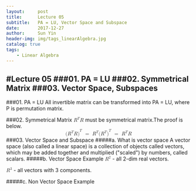 ```yaml
---
layout:     post
title:      Lecture 05
subtitle:   PA = LU, Vector Space and Subspace
date:       2017-12-27
author:     Sun Yin
header-img: img/tags_linearAlgebra.jpg
catalog: true
tags:
    - Linear Algebra
---
```

#Lecture 05
###01. PA = LU
###02. Symmetrical Matrix
###03. Vector Space, Subspaces
---
###01. PA = LU
All invertible matrix can be transformed into PA = LU, where P is permutation matrix.

###02. Symmetrical Matrix
<math><mrow>
    <msup>
      <mi>R</mi>
      <mi>T</mi>
    </msup>
    <mi>R</mi>
  </mrow></math> must be symmetrical matrix.The proof is below.
<math display = 'block'>
  <mrow><msup>
      <mrow>
        <mo stretchy='false'>(</mo>
        <msup>
          <mi>R</mi>
          <mi>T</mi>
        </msup>
        <mi>R</mi>
        <mo stretchy='false'>)</mo>
      </mrow>
      <mi>T</mi>
    </msup>
    <mtext fontfamily='Times New Roman'>&nbsp;</mtext>
    <mo>=</mo>
    <mtext fontfamily='Times New Roman'>&nbsp;</mtext>
    <msup>
      <mi>R</mi>
      <mi>T</mi>
    </msup>
    <msup>
      <mrow>
        <mo stretchy='false'>(</mo>
        <msup>
          <mi>R</mi>
          <mi>T</mi>
        </msup>
        <mo stretchy='false'>)</mo>
      </mrow>
      <mi>T</mi>
    </msup>
    <mtext fontfamily='Times New Roman'>&nbsp;</mtext>
    <mo>=</mo>
    <mtext fontfamily='Times New Roman'>&nbsp;</mtext>
    <msup>
      <mi>R</mi>
      <mi>T</mi>
    </msup>
    <mi>R</mi>
  </mrow>
</math> 
###03. Vector Space and Subspace
#####a. What is vector space
A vector space (also called a linear space) is a collection of objects called vectors, which may be added together and multiplied ("scaled") by numbers, called scalars. 
#####b. Vector Space Example
<math><mrow>
    <msup>
      <mi>R</mi>
      <mn>2</mn>
    </msup>
  </mrow></math> - all 2-dim real vectors.
  
  <math><mrow>
    <msup>
      <mi>R</mi>
      <mn>3</mn>
    </msup>
  </mrow></math> - all vectors with 3 components.
  
#####c. Non Vector Space Example

  
  
  
  

